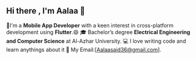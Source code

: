 ## Hi there , I'm Aalaa 👋

📕I'm a **Mobile App Developer** with a keen interest in cross-platform development using **Flutter**.😄
🎓 Bachelor’s degree **Electrical Engineering and Computer Science** at Al-Azhar University.
💻 I love writing code and learn anythings about it
💬 My Email:[Aalaasaid36@gmail.com].




<!--
**aalaaSaid/AalaaSaid** is a ✨ _special_ ✨ repository because its `README.md` (this file) appears on your GitHub profile.

Here are some ideas to get you started:

- 🔭 I’m currently working on ...
- 🌱 I’m currently learning ...
- 👯 I’m looking to collaborate on ...
- 🤔 I’m looking for help with ...
- 💬 Ask me about ...
- 📫 How to reach me: ...
- 😄 Pronouns: ...
- ⚡ Fun fact: ...
-->
